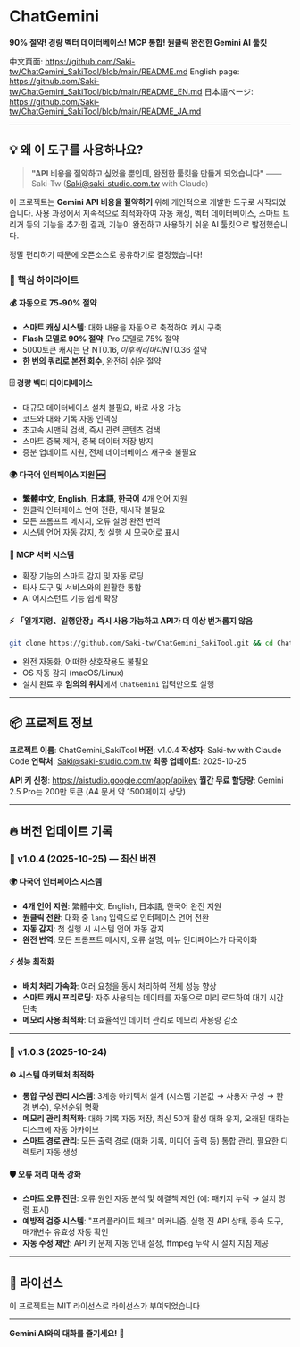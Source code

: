 # ChatGemini
**90% 절약! 경량 벡터 데이터베이스! MCP 통합! 원클릭 완전한 Gemini AI 툴킷**

中文頁面: https://github.com/Saki-tw/ChatGemini_SakiTool/blob/main/README.md
English page: https://github.com/Saki-tw/ChatGemini_SakiTool/blob/main/README_EN.md
日本語ページ: https://github.com/Saki-tw/ChatGemini_SakiTool/blob/main/README_JA.md

---

## 💡 왜 이 도구를 사용하나요?

> **"API 비용을 절약하고 싶었을 뿐인데, 완전한 툴킷을 만들게 되었습니다"**
> —— Saki-Tw (Saki@saki-studio.com.tw with Claude)

이 프로젝트는 **Gemini API 비용을 절약하기** 위해 개인적으로 개발한 도구로 시작되었습니다. 사용 과정에서 지속적으로 최적화하여 자동 캐싱, 벡터 데이터베이스, 스마트 트리거 등의 기능을 추가한 결과, 기능이 완전하고 사용하기 쉬운 AI 툴킷으로 발전했습니다.

정말 편리하기 때문에 오픈소스로 공유하기로 결정했습니다!

### 🎯 핵심 하이라이트

#### 💰 자동으로 75-90% 절약
- **스마트 캐싱 시스템**: 대화 내용을 자동으로 축적하여 캐시 구축
- **Flash 모델로 90% 절약**, Pro 모델로 75% 절약
- 5000토큰 캐시는 단 NT$0.16, 이후 쿼리마다 NT$0.36 절약
- **한 번의 쿼리로 본전 회수**, 완전히 쉬운 절약

#### 🗄️ 경량 벡터 데이터베이스
- 대규모 데이터베이스 설치 불필요, 바로 사용 가능
- 코드와 대화 기록 자동 인덱싱
- 초고속 시맨틱 검색, 즉시 관련 콘텐츠 검색
- 스마트 중복 제거, 중복 데이터 저장 방지
- 증분 업데이트 지원, 전체 데이터베이스 재구축 불필요

#### 🌍 다국어 인터페이스 지원 🆕
- **繁體中文, English, 日本語, 한국어** 4개 언어 지원
- 원클릭 인터페이스 언어 전환, 재시작 불필요
- 모든 프롬프트 메시지, 오류 설명 완전 번역
- 시스템 언어 자동 감지, 첫 실행 시 모국어로 표시

#### 🔌 MCP 서버 시스템
- 확장 기능의 스마트 감지 및 자동 로딩
- 타사 도구 및 서비스와의 원활한 통합
- AI 어시스턴트 기능 쉽게 확장

#### ⚡ 「일개지령、일행안장」즉시 사용 가능하고 API가 더 이상 번거롭지 않음
```bash
git clone https://github.com/Saki-tw/ChatGemini_SakiTool.git && cd ChatGemini_SakiTool && sh INSTALL.sh --auto
```
- 완전 자동화, 어떠한 상호작용도 불필요
- OS 자동 감지 (macOS/Linux)
- 설치 완료 후 **임의의 위치**에서 `ChatGemini` 입력만으로 실행

---

## 📦 프로젝트 정보

**프로젝트 이름**: ChatGemini_SakiTool
**버전**: v1.0.4
**작성자**: Saki-tw with Claude Code
**연락처**: Saki@saki-studio.com.tw
**최종 업데이트**: 2025-10-25

**API 키 신청**: https://aistudio.google.com/app/apikey
**월간 무료 할당량**: Gemini 2.5 Pro는 200만 토큰 (A4 문서 약 1500페이지 상당)

---

## 🔥 버전 업데이트 기록

### 📅 v1.0.4 (2025-10-25) — 최신 버전

#### 🌍 다국어 인터페이스 시스템
- **4개 언어 지원**: 繁體中文, English, 日本語, 한국어 완전 지원
- **원클릭 전환**: 대화 중 `lang` 입력으로 인터페이스 언어 전환
- **자동 감지**: 첫 실행 시 시스템 언어 자동 감지
- **완전 번역**: 모든 프롬프트 메시지, 오류 설명, 메뉴 인터페이스가 다국어화

#### ⚡ 성능 최적화
- **배치 처리 가속화**: 여러 요청을 동시 처리하여 전체 성능 향상
- **스마트 캐시 프리로딩**: 자주 사용되는 데이터를 자동으로 미리 로드하여 대기 시간 단축
- **메모리 사용 최적화**: 더 효율적인 데이터 관리로 메모리 사용량 감소

---

### 📅 v1.0.3 (2025-10-24)

#### ⚙️ 시스템 아키텍처 최적화
- **통합 구성 관리 시스템**: 3계층 아키텍처 설계 (시스템 기본값 → 사용자 구성 → 환경 변수), 우선순위 명확
- **메모리 관리 최적화**: 대화 기록 자동 저장, 최신 50개 활성 대화 유지, 오래된 대화는 디스크에 자동 아카이브
- **스마트 경로 관리**: 모든 출력 경로 (대화 기록, 미디어 출력 등) 통합 관리, 필요한 디렉토리 자동 생성

#### 🛡️ 오류 처리 대폭 강화
- **스마트 오류 진단**: 오류 원인 자동 분석 및 해결책 제안 (예: 패키지 누락 → 설치 명령 표시)
- **예방적 검증 시스템**: "프리플라이트 체크" 메커니즘, 실행 전 API 상태, 종속 도구, 매개변수 유효성 자동 확인
- **자동 수정 제안**: API 키 문제 자동 안내 설정, ffmpeg 누락 시 설치 지침 제공

---

## 📄 라이선스

이 프로젝트는 MIT 라이선스로 라이선스가 부여되었습니다

---

**Gemini AI와의 대화를 즐기세요!** 🎉
